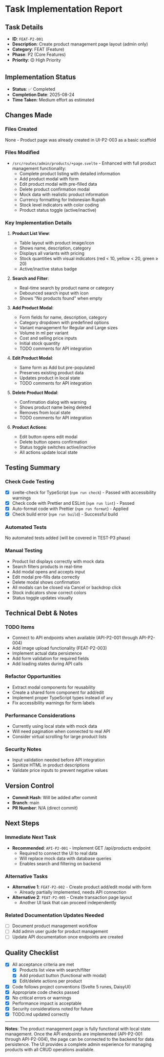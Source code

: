 # Task Implementation Report

## Task Details

- **ID**: `FEAT-P2-001`
- **Description**: Create product management page layout (admin only)
- **Category**: FEAT (Feature)
- **Phase**: P2 (Core Features)
- **Priority**: 🟡 High Priority

## Implementation Status

- **Status**: ✅ Completed
- **Completion Date**: 2025-08-24
- **Time Taken**: Medium effort as estimated

## Changes Made

### Files Created

None - Product page was already created in UI-P2-003 as a basic scaffold

### Files Modified

- `/src/routes/admin/products/+page.svelte` - Enhanced with full product management functionality:
  - Complete product listing with detailed information
  - Add product modal with form
  - Edit product modal with pre-filled data
  - Delete product confirmation modal
  - Mock data with realistic product information
  - Currency formatting for Indonesian Rupiah
  - Stock level indicators with color coding
  - Product status toggle (active/inactive)

### Key Implementation Details

1. **Product List View**:
   - Table layout with product image/icon
   - Shows name, description, category
   - Displays all variants with pricing
   - Stock quantities with visual indicators (red < 10, yellow < 20, green ≥ 20)
   - Active/inactive status badge

2. **Search and Filter**:
   - Real-time search by product name or category
   - Debounced search input with icon
   - Shows "No products found" when empty

3. **Add Product Modal**:
   - Form fields for name, description, category
   - Category dropdown with predefined options
   - Variant management for Regular and Large sizes
   - Volume in ml per variant
   - Cost and selling price inputs
   - Initial stock quantity
   - TODO comments for API integration

4. **Edit Product Modal**:
   - Same form as Add but pre-populated
   - Preserves existing product data
   - Updates product in local state
   - TODO comments for API integration

5. **Delete Product Modal**:
   - Confirmation dialog with warning
   - Shows product name being deleted
   - Removes from local state
   - TODO comments for API integration

6. **Product Actions**:
   - Edit button opens edit modal
   - Delete button opens confirmation
   - Status toggle switches active/inactive
   - All actions update local state

## Testing Summary

### Check Code Testing

- [x] svelte-check for TypeScript (`npm run check`) - Passed with accessibility warnings
- [x] Check code with Prettier and ESLint (`npm run lint`) - Passed
- [x] Auto-format code with Prettier (`npm run format`) - Applied
- [x] Check build error (`npm run build`) - Successful build

### Automated Tests

No automated tests added (will be covered in TEST-P3 phase)

### Manual Testing

- Product list displays correctly with mock data
- Search filters products in real-time
- Add modal opens and accepts input
- Edit modal pre-fills data correctly
- Delete modal shows confirmation
- All modals can be closed via Cancel or backdrop click
- Stock indicators show correct colors
- Status toggle updates visually

## Technical Debt & Notes

### TODO Items

- Connect to API endpoints when available (API-P2-001 through API-P2-004)
- Add image upload functionality (FEAT-P2-003)
- Implement actual data persistence
- Add form validation for required fields
- Add loading states during API calls

### Refactor Opportunities

- Extract modal components for reusability
- Create a shared form component for add/edit
- Implement proper TypeScript types instead of `any`
- Fix accessibility warnings for form labels

### Performance Considerations

- Currently using local state with mock data
- Will need pagination when connected to real API
- Consider virtual scrolling for large product lists

### Security Notes

- Input validation needed before API integration
- Sanitize HTML in product descriptions
- Validate price inputs to prevent negative values

## Version Control

- **Commit Hash**: Will be added after commit
- **Branch**: main
- **PR Number**: N/A (direct commit)

## Next Steps

### Immediate Next Task

- **Recommended**: `API-P2-001` - Implement GET /api/products endpoint
  - Required to connect the UI to real data
  - Will replace mock data with database queries
  - Enables search and filtering on backend

### Alternative Tasks

- **Alternative 1**: `FEAT-P2-002` - Create product add/edit modal with form
  - Already partially implemented, needs API connection
- **Alternative 2**: `FEAT-P2-005` - Create transaction page layout
  - Another UI task that can proceed independently

### Related Documentation Updates Needed

- [ ] Document product management workflow
- [ ] Add admin user guide for product management
- [ ] Update API documentation once endpoints are created

## Quality Checklist

- [x] All acceptance criteria are met
  - [x] Products list view with search/filter
  - [x] Add product button (functional with modal)
  - [x] Edit/delete actions per product
- [x] Code follows project conventions (Svelte 5 runes, DaisyUI)
- [x] Appropriate code checks passed
- [x] No critical errors or warnings
- [x] Performance impact is acceptable
- [x] Security considerations noted for future
- [x] TODO.md updated correctly

---

**Notes**: The product management page is fully functional with local state management. Once the API endpoints are implemented (API-P2-001 through API-P2-004), the page can be connected to the backend for data persistence. The UI provides a complete admin experience for managing products with all CRUD operations available.
